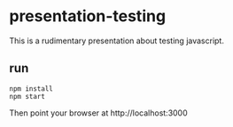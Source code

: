 # presentation-testing

This is a rudimentary presentation about testing javascript.

## run
```
npm install
npm start
```

Then point your browser at http://localhost:3000

